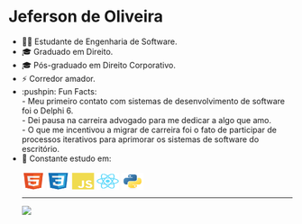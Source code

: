 <h1> Jeferson de Oliveira</h1>
<ul>
  <li> 👨‍🎓 Estudante de Engenharia de Software.</li>
  <li> 🎓 Graduado em Direito.</li>
  <li> 🎓 Pós-graduado em Direito Corporativo.</li>
  <li> ⚡ Corredor amador.</li>
  <li> :pushpin: Fun Facts:<br> 
    - Meu primeiro contato com sistemas de desenvolvimento de software foi o Delphi 6.<br>
    - Dei pausa na carreira advogado para me dedicar a algo que amo.<br>
    - O que me incentivou a migrar de carreira foi o fato de participar de processos iterativos para aprimorar os sistemas de software do escritório.
  </li>
  <li> 🌱 Constante estudo em:</li>
 </li>
 <br>
<div style="display: inline_block">
  <img align="center" alt="jefoli-HTML" height="30" width="40" src="https://raw.githubusercontent.com/devicons/devicon/master/icons/html5/html5-original.svg">
  <img align="center" alt="jefoli-CSS" height="30" width="40" src="https://raw.githubusercontent.com/devicons/devicon/master/icons/css3/css3-original.svg">
  <img align="center" alt="jefoli-Js" height="30" width="40" src="https://raw.githubusercontent.com/devicons/devicon/master/icons/javascript/javascript-plain.svg">
    <img align="center" alt="jefoli-react" height="30" width="40" src="https://raw.githubusercontent.com/devicons/devicon/master/icons/react/react-original.svg">

  
  <img align="center" alt="jefoli-Python" height="30" width="40" src="https://raw.githubusercontent.com/devicons/devicon/master/icons/python/python-original.svg">
</div>
<div>
<hr>
<a href="https://www.linkedin.com/in/jefersonoliveirasro/" target="_blank"><img src="https://img.shields.io/badge/-LinkedIn-%230077B5?style=for-the-badge&logo=linkedin&logoColor=white" target="_blank"></a> 
